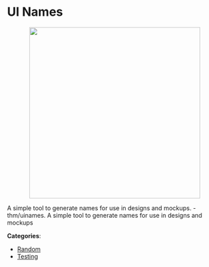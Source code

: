 # UI Names
<p align="center">
    <img width="400" src="https://raw.githubusercontent.com/apis-list/apis-list/apis/ui-names/logo_256x256.png" />
</p>

A simple tool to generate names for use in designs and mockups.  - thm/uinames. A simple tool to generate names for use in designs and mockups



**Categories**:
- [Random](https://github.com/apis-list/apis-list#random)
- [Testing](https://github.com/apis-list/apis-list#testing)





